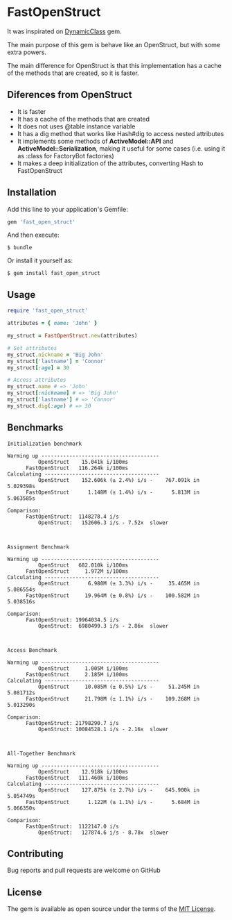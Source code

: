 # FastOpenStruct

It was inspirated on [DynamicClass](https://github.com/amcaplan/dynamic_class) gem.

The main purpose of this gem is behave like an OpenStruct, but with some extra powers.

The main difference for OpenStruct is that this implementation has a cache of the methods that are created, so it is faster.

## Diferences from OpenStruct

- It is faster
- It has a cache of the methods that are created
- It does not uses @table instance variable
- It has a dig method that works like Hash#dig to access nested attributes
- It implements some methods of **ActiveModel::API** and **ActiveModel::Serialization**, making it useful for some cases (i.e. using it as :class for FactoryBot factories)
- It makes a deep initialization of the attributes, converting Hash to FastOpenStruct

## Installation

Add this line to your application's Gemfile:

```ruby
gem 'fast_open_struct'
```

And then execute:

    $ bundle

Or install it yourself as:
    
    $ gem install fast_open_struct


## Usage

```ruby
require 'fast_open_struct'

attributes = { name: 'John' }

my_struct = FastOpenStruct.new(attributes)

# Set attributes 
my_struct.nickname = 'Big John'
my_struct['lastname'] = 'Connor'
my_struct[:age] = 30

# Access attributes
my_struct.name # => 'John'
my_struct[:nickname] # => 'Big John'
my_struct['lastname'] # => 'Connor'
my_struct.dig(:age) # => 30
```

## Benchmarks
```
Initialization benchmark

Warming up --------------------------------------
          OpenStruct    15.041k i/100ms
      FastOpenStruct   116.264k i/100ms
Calculating -------------------------------------
          OpenStruct    152.606k (± 2.4%) i/s -    767.091k in   5.029398s
      FastOpenStruct      1.148M (± 1.4%) i/s -      5.813M in   5.063585s

Comparison:
      FastOpenStruct:  1148278.4 i/s
          OpenStruct:   152606.3 i/s - 7.52x  slower



Assignment Benchmark

Warming up --------------------------------------
          OpenStruct   682.010k i/100ms
      FastOpenStruct     1.972M i/100ms
Calculating -------------------------------------
          OpenStruct      6.980M (± 3.3%) i/s -     35.465M in   5.086554s
      FastOpenStruct     19.964M (± 0.8%) i/s -    100.582M in   5.038516s

Comparison:
      FastOpenStruct: 19964034.5 i/s
          OpenStruct:  6980499.3 i/s - 2.86x  slower



Access Benchmark

Warming up --------------------------------------
          OpenStruct     1.005M i/100ms
      FastOpenStruct     2.185M i/100ms
Calculating -------------------------------------
          OpenStruct     10.085M (± 0.5%) i/s -     51.245M in   5.081712s
      FastOpenStruct     21.798M (± 1.1%) i/s -    109.268M in   5.013290s

Comparison:
      FastOpenStruct: 21798290.7 i/s
          OpenStruct: 10084528.1 i/s - 2.16x  slower



All-Together Benchmark

Warming up --------------------------------------
          OpenStruct    12.918k i/100ms
      FastOpenStruct   111.460k i/100ms
Calculating -------------------------------------
          OpenStruct    127.875k (± 2.7%) i/s -    645.900k in   5.054749s
      FastOpenStruct      1.122M (± 1.1%) i/s -      5.684M in   5.066350s

Comparison:
      FastOpenStruct:  1122147.0 i/s
          OpenStruct:   127874.6 i/s - 8.78x  slower
```

## Contributing

Bug reports and pull requests are welcome on GitHub

## License

The gem is available as open source under the terms of the [MIT License](http://opensource.org/licenses/MIT).
